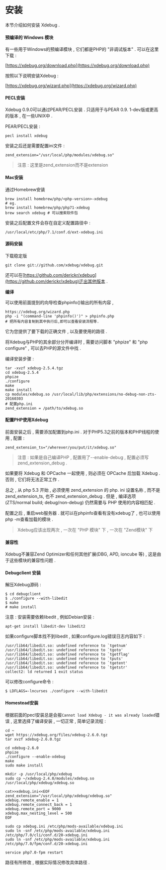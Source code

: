 # 安装

本节介绍如何安装 Xdebug .

#### 预编译的 Windows 模块

有一些用于Windows的预编译模块 , 它们都是PHP的 "非调试版本" . 可以在这里下载 :

[https://xdebug.org/download.php](https://xdebug.org/download.php)

按照以下说明安装Xdebug :

[https://xdebug.org/wizard.php](https://xdebug.org/wizard.php)

#### PECL安装

Xdebug 0.9.0可以通过PEAR/PECL安装 . 只适用于与PEAR 0.9. 1-dev版或更高的版本 , 在一些UNIX中 .

PEAR/PECL安装 :

```
pecl install xdebug
```

安装之后还是需要配置ini文件 :

```
zend_extension="/usr/local/php/modules/xdebug.so"
```

> 注意 : 这里是zend\_extension而不是extension

#### Mac安装

通过Homebrew安装

```
brew install homebrew/php/<php-version>-xdebug
# eg.
brew install homebrew/php/php71-xdebug
brew search xdebug # 可以搜索软件包
```

安装之后配置文件会存在自定义配置路径中 :

```
/usr/local/etc/php/7.1/conf.d/ext-xdebug.ini
```

#### 源码安装

下载稳定版

```
git clone git://github.com/xdebug/xdebug.git
```

还可以在[https://github.com/derickr/xdebug](https://github.com/derickr/xdebug)迁出其他版本 .

**编译**

可以使用前面提到的向导检查phpinfo\(\)输出的所有内容 ,

```
https://xdebug.org/wizard.php
php -i "(command-line 'phpinfo()')" > phpinfo.php
# 把所有内容复制到其中执行后,即可以查看安装流程等.
```

它为您提供了要下载的正确文件 , 以及要使用的路径 .

将Xdebug与PHP的其余部分分开编译时 , 需要访问脚本 "phpize" 和 "php configure" , 可以去PHP的源文件中找 .

编译安装步骤 :

```
tar -xvzf xdebug-2.5.4.tgz
cd xdebug-2.5.4
phpize
./configure
make
make install
cp modules/xdebug.so /usr/local/lib/php/extensions/no-debug-non-zts-20160303
# 配置php.ini
zend_extension = /path/to/xdebug.so
```

#### 配置PHP使用Xdebug

前面安装之后 , 需要添加配置到php.ini . 对于PHP5.3之前的版本和PHP线程的使用 , 配置 :

```
zend_extension_ts="/wherever/you/put/it/xdebug.so"
```

> 注意 : 如果是自己编译PHP , 配置用了--enable-debug , 配置必须写zend\_extension\_debug .

如果要将 Xdebug 和 OPCache 一起使用 , 则必须在 OPCache 后加载 Xdebug . 否则 , 它们将无法正常工作 .

总之 , 从 php 5.3 开始 , 必须使用 zend\_extension 的 php. ini 设置名称 , 而不是 zend\_extension\_ts, 也不 zend\_extension\_debug . 但是 , 编译选项 \(ZTS/normal build; debug/non-debug\) 仍然需要与 PHP 使用的内容相匹配 .

配置之后 , 重启web服务器 . 就可以在phpinfo查看有没有xdebug了 , 也可以使用php -m查看加载的模块 .

> Xdebug应该出现两次 , 一次在 "PHP 模块" 下 , 一次在 "Zend模块" 下

#### 兼容性

Xdebug不兼容Zend Optimizer和任何其他扩展\(DBG, APD, ioncube 等\) , 这是由于这些模块的兼容性问题 .

#### Debugclient 安装

解压Xdebug源码 :

```
$ cd debugclient
$ ./configure --with-libedit
$ make
# make install
```

注意 : 安装需要依赖libedit , 例如Debian安装 :

```
apt-get install libedit-dev libedit2
```

如果configure脚本找不到libedit , 如果configure.log错误日志内容如下 :

    /usr/lib64/libedit.so: undefined reference to `tgetnum'
    /usr/lib64/libedit.so: undefined reference to `tgoto'
    /usr/lib64/libedit.so: undefined reference to `tgetflag'
    /usr/lib64/libedit.so: undefined reference to `tputs'
    /usr/lib64/libedit.so: undefined reference to `tgetent'
    /usr/lib64/libedit.so: undefined reference to `tgetstr'
    collect2: ld returned 1 exit status

可以修改configure命令 :

```
$ LDFLAGS=-lncurses ./configure --with-libedit
```

#### Homestead安装

根据前面的pecl安装总是会报`Cannot load Xdebug - it was already loaded`错误 , 这里选择了编译安装 , 一切正常 , 简单记录流程 : 

```
cd ~
wget https://xdebug.org/files/xdebug-2.6.0.tgz
tar xvzf xdebug-2.6.0.tgz

cd xdebug-2.6.0
phpize
./configure --enable-xdebug
make
sudo make install

mkdir -p /usr/local/php/xdebug
sudo cp ~/xdebug-2.4.0/modules/xdebug.so /usr/local/php/xdebug/xdebug.so

cat>>xdebug.ini<<EOF
zend_extension="/usr/local/php/xdebug/xdebug.so"
xdebug.remote_enable = 1
xdebug.remote_connect_back = 1
xdebug.remote_port = 9000
xdebug.max_nesting_level = 500
EOF

sudo cp xdebug.ini /etc/php/mods-available/xdebug.ini
sudo ln -snf /etc/php/mods-available/xdebug.ini /etc/php/7.0/cli/conf.d/20-xdebug.ini
sudo ln -snf /etc/php/mods-available/xdebug.ini /etc/php/7.0/fpm/conf.d/20-xdebug.ini

service php7.0-fpm restart
```

路径有所修改 , 根据实际情况修改具体路径 . 


